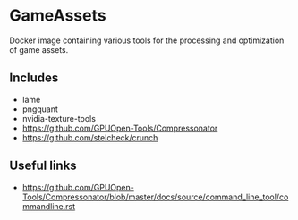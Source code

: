 # GameAssets

Docker image containing various tools for the processing and optimization of game assets.

## Includes

- lame
- pngquant
- nvidia-texture-tools
- https://github.com/GPUOpen-Tools/Compressonator
- https://github.com/stelcheck/crunch

## Useful links

- https://github.com/GPUOpen-Tools/Compressonator/blob/master/docs/source/command_line_tool/commandline.rst